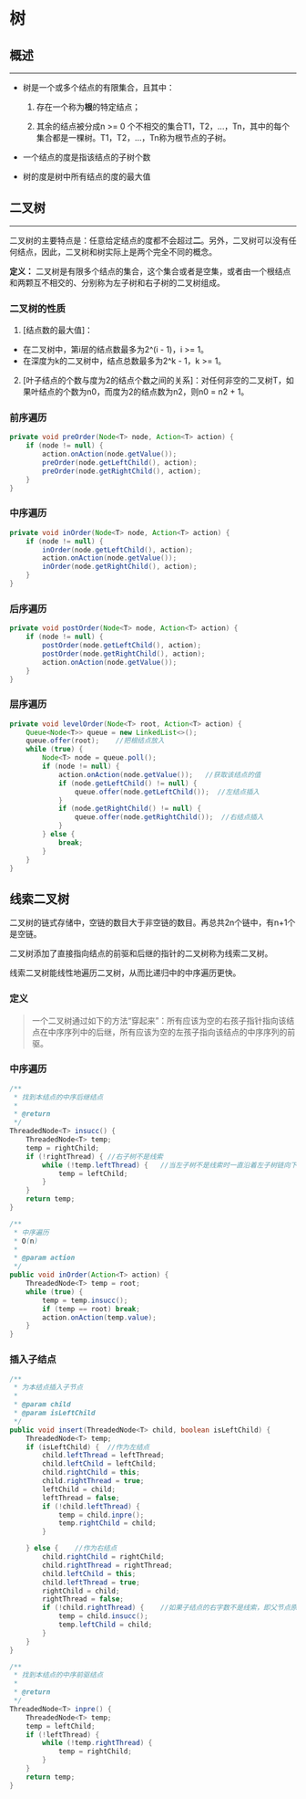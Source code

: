 # 树

## 概述
---

* 树是一个或多个结点的有限集合，且其中：

  1. 存在一个称为**根**的特定结点；

  2. 其余的结点被分成n >= 0 个不相交的集合T1，T2，...，Tn，其中的每个集合都是一棵树。T1，T2，...，Tn称为根节点的子树。

* 一个结点的度是指该结点的子树个数

* 树的度是树中所有结点的度的最大值

## 二叉树
---

二叉树的主要特点是：任意给定结点的度都不会超过**二**。另外，二叉树可以没有任何结点，因此，二叉树和树实际上是两个完全不同的概念。

**定义：** 二叉树是有限多个结点的集合，这个集合或者是空集，或者由一个根结点和两颗互不相交的、分别称为左子树和右子树的二叉树组成。

### 二叉树的性质

1. [结点数的最大值]：
  * 在二叉树中，第i层的结点数最多为2^(i - 1)，i >= 1。
  * 在深度为k的二叉树中，结点总数最多为2^k - 1，k >= 1。

2. [叶子结点的个数与度为2的结点个数之间的关系]：对任何非空的二叉树T，如果叶结点的个数为n0，而度为2的结点数为n2，则n0 = n2 + 1。

### 前序遍历

```java
private void preOrder(Node<T> node, Action<T> action) {
    if (node != null) {
        action.onAction(node.getValue());
        preOrder(node.getLeftChild(), action);
        preOrder(node.getRightChild(), action);
    }
}
```

### 中序遍历

```java
private void inOrder(Node<T> node, Action<T> action) {
    if (node != null) {
        inOrder(node.getLeftChild(), action);
        action.onAction(node.getValue());
        inOrder(node.getRightChild(), action);
    }
}
```

### 后序遍历  

```java
private void postOrder(Node<T> node, Action<T> action) {
    if (node != null) {
        postOrder(node.getLeftChild(), action);
        postOrder(node.getRightChild(), action);
        action.onAction(node.getValue());
    }
}
```

### 层序遍历

```java
private void levelOrder(Node<T> root, Action<T> action) {
    Queue<Node<T>> queue = new LinkedList<>();
    queue.offer(root);    //把根结点放入
    while (true) {
        Node<T> node = queue.poll();
        if (node != null) {
            action.onAction(node.getValue());   //获取该结点的值
            if (node.getLeftChild() != null) {
                queue.offer(node.getLeftChild());  //左结点插入
            }
            if (node.getRightChild() != null) {
                queue.offer(node.getRightChild());  //右结点插入
            }
        } else {
            break;
        }
    }
}
```

## 线索二叉树

二叉树的链式存储中，空链的数目大于非空链的数目。再总共2n个链中，有n+1个是空链。

二叉树添加了直接指向结点的前驱和后继的指针的二叉树称为线索二叉树。

线索二叉树能线性地遍历二叉树，从而比递归中的中序遍历更快。

### 定义

> 一个二叉树通过如下的方法“穿起来”：所有应该为空的右孩子指针指向该结点在中序序列中的后继，所有应该为空的左孩子指向该结点的中序序列的前驱。

### 中序遍历

```java
/**
 * 找到本结点的中序后继结点
 *
 * @return
 */
ThreadedNode<T> insucc() {
    ThreadedNode<T> temp;
    temp = rightChild;
    if (!rightThread) { //右子树不是线索
        while (!temp.leftThread) {   //当左子树不是线索时一直沿着左子树链向下寻找
            temp = leftChild;
        }
    }
    return temp;
}

/**
 * 中序遍历
 * O(n)
 *
 * @param action
 */
public void inOrder(Action<T> action) {
    ThreadedNode<T> temp = root;
    while (true) {
        temp = temp.insucc();
        if (temp == root) break;
        action.onAction(temp.value);
    }
}
```

### 插入子结点

```java
/**
 * 为本结点插入子节点
 *
 * @param child
 * @param isLeftChild
 */
public void insert(ThreadedNode<T> child, boolean isLeftChild) {
    ThreadedNode<T> temp;
    if (isLeftChild) {  //作为左结点
        child.leftThread = leftThread;
        child.leftChild = leftChild;
        child.rightChild = this;
        child.rightThread = true;
        leftChild = child;
        leftThread = false;
        if (!child.leftThread) {
            temp = child.inpre();
            temp.rightChild = child;
        }

    } else {    //作为右结点
        child.rightChild = rightChild;
        child.rightThread = rightThread;
        child.leftChild = this;
        child.leftThread = true;
        rightChild = child;
        rightThread = false;
        if (!child.rightThread) {    //如果子结点的右字数不是线索，即父节点原来的右子树不是线索
            temp = child.insucc();
            temp.leftChild = child;
        }
    }
}

/**
 * 找到本结点的中序前驱结点
 *
 * @return
 */
ThreadedNode<T> inpre() {
    ThreadedNode<T> temp;
    temp = leftChild;
    if (!leftThread) {
        while (!temp.rightThread) {
            temp = rightChild;
        }
    }
    return temp;
}
```
